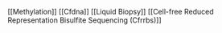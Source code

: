 [[Methylation]]
[[Cfdna]]
[[Liquid Biopsy]]
[[Cell-free Reduced Representation Bisulfite Sequencing (Cfrrbs)]]
